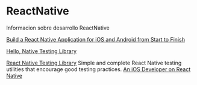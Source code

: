 # ReactNative
Informacion sobre desarrollo ReactNative

[Build a React Native Application for iOS and Android from Start to Finish](https://egghead.io/courses/build-a-react-native-application-for-ios-and-android-from-start-to-finish?utm_source=twitter&utm_campaign=reactnativerestaurant&utm_content=follow-up)

[Hello, Native Testing Library](https://medium.com/@brandoncarroll/hello-native-testing-library-91ea326ea0f5) 

[React Native Testing Library](https://www.native-testing-library.com/) Simple and complete React Native testing utilities that encourage good testing practices.
[An iOS Developer on React Native](https://medium.com/ios-os-x-development/an-ios-developer-on-react-native-1f24786c29f0)
